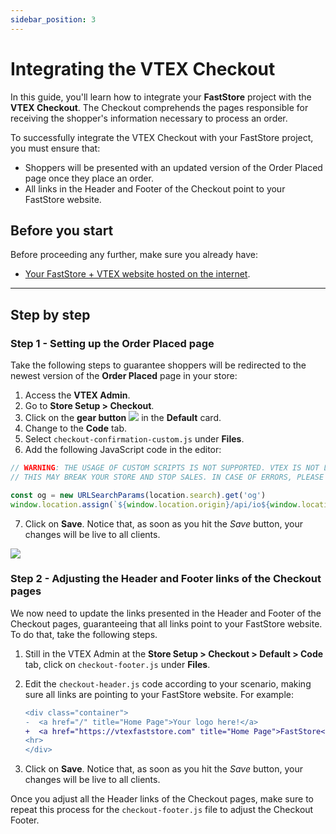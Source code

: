 ```yaml
---
sidebar_position: 3
---
```


# Integrating the VTEX Checkout

In this guide, you'll learn how to integrate your **FastStore** project with the **VTEX Checkout**. The Checkout comprehends the pages responsible for receiving the shopper's information necessary to process an order.

To successfully integrate the VTEX Checkout with your FastStore project, you must ensure that:
- Shoppers will be presented with an updated version of the Order Placed page once they place an order. 
- All links in the Header and Footer of the Checkout point to your FastStore website.

## Before you start

Before proceeding any further, make sure you already have:
- [Your FastStore + VTEX website hosted on the internet](/how-to-guides/platform-integration/vtex/hosting-a-faststore-vtex-website).

---

## Step by step

### Step 1 - Setting up the Order Placed page

Take the following steps to guarantee shoppers will be redirected to the newest version of the **Order Placed** page in your store:

1. Access the **VTEX Admin**.
2. Go to **Store Setup > Checkout**.
3. Click on the **gear button** <img class="inline w-8" src="https://vtexhelp.vtexassets.com/assets/docs/src/GearButton___321ecfa4cbfc643280bdb8334dafa486.png"/> in the **Default** card.
4. Change to the **Code** tab. 
5. Select `checkout-confirmation-custom.js` under **Files**. 
6. Add the following JavaScript code in the editor:

  ```jsx {4-5} title="checkout-confirmation-custom.js"
  // WARNING: THE USAGE OF CUSTOM SCRIPTS IS NOT SUPPORTED. VTEX IS NOT LIABLE FOR ANY DAMAGES THIS MAY CAUSE.
  // THIS MAY BREAK YOUR STORE AND STOP SALES. IN CASE OF ERRORS, PLEASE DELETE THE CONTENT OF THIS SCRIPT.

  const og = new URLSearchParams(location.search).get('og')
  window.location.assign(`${window.location.origin}/api/io${window.location.pathname}?og=${og}`)
  ```
    
7. Click on **Save**. Notice that, as soon as you hit the *Save* button, your changes will be live to all clients.

![](https://vtexhelp.vtexassets.com/assets/docs/src/orderplacedversion___224b9d7a692b85ae1e56eee5744bd511.png)

### Step 2 - Adjusting the Header and Footer links of the Checkout pages

We now need to update the links presented in the Header and Footer of the Checkout pages, guaranteeing that all links point to your FastStore website. To do that, take the following steps.

1. Still in the VTEX Admin at the **Store Setup > Checkout > Default > Code** tab, click on `checkout-footer.js` under **Files**. 
2. Edit the `checkout-header.js` code according to your scenario, making sure all links are pointing to your FastStore website. For example:

    ```diff title="checkout-header.js"
    <div class="container">
    -  <a href="/" title="Home Page">Your logo here!</a>
    +  <a href="https://vtexfaststore.com" title="Home Page">FastStore</a>
    <hr>
    </div>
    ```

3. Click on **Save**. Notice that, as soon as you hit the *Save* button, your changes will be live to all clients.

Once you adjust all the Header links of the Checkout pages, make sure to repeat this process for the `checkout-footer.js` file to adjust the Checkout Footer.


